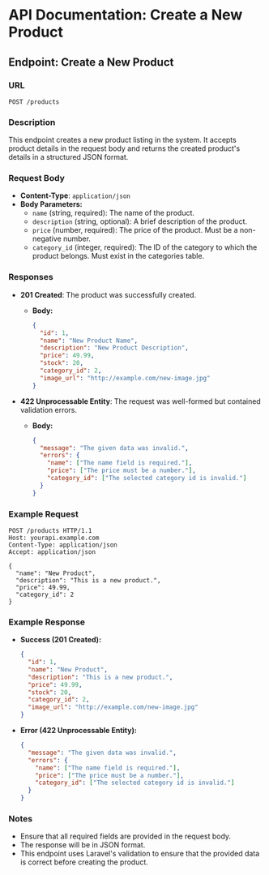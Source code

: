 # API Documentation: Create a New Product

## Endpoint: Create a New Product

### URL

`POST /products`

### Description

This endpoint creates a new product listing in the system. It accepts product details in the request body and returns the created product's details in a structured JSON format.

### Request Body

- **Content-Type**: `application/json`
- **Body Parameters:**
    - `name` (string, required): The name of the product.
    - `description` (string, optional): A brief description of the product.
    - `price` (number, required): The price of the product. Must be a non-negative number.
    - `category_id` (integer, required): The ID of the category to which the product belongs. Must exist in the categories table.

### Responses

- **201 Created**: The product was successfully created.
    - **Body:**
      ```json
      {
        "id": 1,
        "name": "New Product Name",
        "description": "New Product Description",
        "price": 49.99,
        "stock": 20,
        "category_id": 2,
        "image_url": "http://example.com/new-image.jpg"
      }
      ```

- **422 Unprocessable Entity**: The request was well-formed but contained validation errors.
    - **Body:**
      ```json
      {
        "message": "The given data was invalid.",
        "errors": {
          "name": ["The name field is required."],
          "price": ["The price must be a number."],
          "category_id": ["The selected category id is invalid."]
        }
      }
      ```

### Example Request

```http
POST /products HTTP/1.1
Host: yourapi.example.com
Content-Type: application/json
Accept: application/json

{
  "name": "New Product",
  "description": "This is a new product.",
  "price": 49.99,
  "category_id": 2
}
```

### Example Response

- **Success (201 Created):**
  ```json
  {
    "id": 1,
    "name": "New Product",
    "description": "This is a new product.",
    "price": 49.99,
    "stock": 20,
    "category_id": 2,
    "image_url": "http://example.com/new-image.jpg"
  }
  ```

- **Error (422 Unprocessable Entity):**
  ```json
  {
    "message": "The given data was invalid.",
    "errors": {
      "name": ["The name field is required."],
      "price": ["The price must be a number."],
      "category_id": ["The selected category id is invalid."]
    }
  }
  ```

### Notes

- Ensure that all required fields are provided in the request body.
- The response will be in JSON format.
- This endpoint uses Laravel's validation to ensure that the provided data is correct before creating the product.
